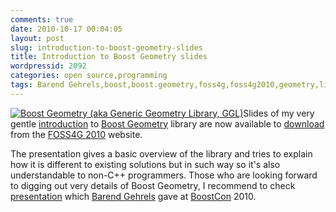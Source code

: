 ```yaml
---
comments: true
date: 2010-10-17 00:04:05
layout: post
slug: introduction-to-boost-geometry-slides
title: Introduction to Boost Geometry slides
wordpressid: 2092
categories: open source,programming
tags: Barend Gehrels,boost,boost.geometry,foss4g,foss4g2010,geometry,library,presentation,programming,project,slides
---
```


[![Boost Geometry (aka Generic Geometry Library, GGL)](/images/logos/ggl-logo.png)](http://trac.osgeo.org/ggl/)Slides of my very gentle [introduction](/?p=2064) to [Boost Geometry](http://trac.osgeo.org/ggl/) library are now available to [download](http://2010.foss4g.org/presentations_show.php?id=3785) from the [FOSS4G 2010](http://2010.foss4g.org/) website.





The presentation gives a basic overview of the library and tries to explain how it is different to existing solutions but in such way so it's also understandable to non-C++ programmers. Those who are looking forward to digging out very details of Boost Geometry, I recommend to check [presentation](http://www.filetolink.com/77275ecc) which [Barend Gehrels](http://barendgehrels.blogspot.com/) gave at [BoostCon](http://www.boostcon.com/) 2010.
